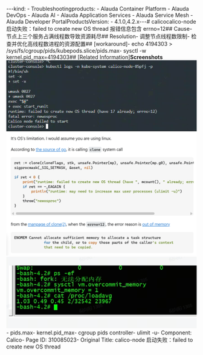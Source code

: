 ---kind:   - Troubleshootingproducts:    - Alauda Container Platform   - Alauda DevOps   - Alauda AI   - Alauda Application Services   - Alauda Service Mesh   - Alauda Developer PortalProductsVersion:   - 4.1.0,4.2.x---<!-- A type of document that involves encountering a fault, diag...it, performing root cause analysis, and providing solutions. --># calicocalico-node 启动失败：failed to create new OS thread 报错信息包含 errno=12## Cause- 节点上三个服务占满线程数导致资源耗尽## Resolution- 调整节点线程数限制- 检查并优化高线程数进程的资源配置## [workaround]- echo 4194303 > /sys/fs/cgroup/pids/kubepods.slice/pids.max- sysctl -w kernel.pid_max=4194303## [Related Information]**Screenshots**![](assets/calico-node-qi-dong-shi-bai-failed-to-create-new-os-thread/image-2025-6-30_15-9-48.png)![](assets/calico-node-qi-dong-shi-bai-failed-to-create-new-os-thread/image-2025-6-30_15-6-58.png)![](assets/calico-node-qi-dong-shi-bai-failed-to-create-new-os-thread/image-2025-6-30_15-7-10.png)- pids.max- kernel.pid_max- cgroup pids controller- ulimit -u- Component: Calico- Page ID: 310085023- Original Title: calico-node 启动失败：failed to create new OS thread